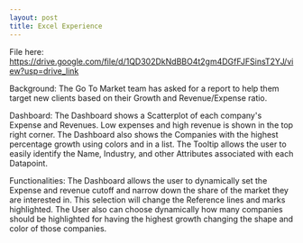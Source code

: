 ```yaml
---
layout: post
title: Excel Experience
---
```

File here: https://drive.google.com/file/d/1QD302DkNdBBO4t2gm4DGfFJFSinsT2YJ/view?usp=drive_link

Background: 
The Go To Market team has asked for a report to help them target new clients based on their Growth and Revenue/Expense ratio. 

Dashboard: 
The Dashboard shows a Scatterplot of each company's Expense and Revenues. Low expenses and high revenue is shown in the top right corner. 
The Dashboard also shows the Companies with the highest percentage growth using colors and in a list.
The Tooltip allows the user to easily identify the Name, Industry, and other Attributes associated with each Datapoint.

Functionalities:
The Dashboard allows the user to dynamically set the Expense and revenue cutoff and narrow down the share of the market they are interested in. This selection will change the Reference lines and marks highlighted.
The User also can choose dynamically how many companies should be highlighted for having the highest growth changing the shape and color of those companies. 